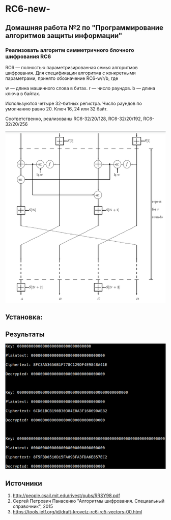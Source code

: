 # RC6-new-

## Домашняя работа №2 по "Программирование алгоритмов защиты информации"

### Реализовать алгоритм симметричного блочного шифрования RC6

RC6 — полностью параметризированная семья алгоритмов шифрования. Для спецификации алгоритма с конкретными параметрами, принято обозначение RC6-w/r/b, где

w — длина машинного слова в битах.
r — число раундов.
b — длина ключа в байтах. 

Используются четыре 32-битных регистра. Число раундов по умолчанию равно 20. Ключ 16, 24 или 32 байт.

Соответственно, реализованы RC6-32/20/128, RC6-32/20/192, RC6-32/20/256

![](https://github.com/aakinina/RC6-new-/blob/main/rc6_encryption.PNG)

## Установка:

## Результаты

![](https://github.com/aakinina/RC6-new-/blob/main/results.PNG)

## Источники

1) http://people.csail.mit.edu/rivest/pubs/RRSY98.pdf
2) Сергей Петрович Панасенко "Алгоритмы шифрования. Специальный справочник", 2015
3) https://tools.ietf.org/id/draft-krovetz-rc6-rc5-vectors-00.html
